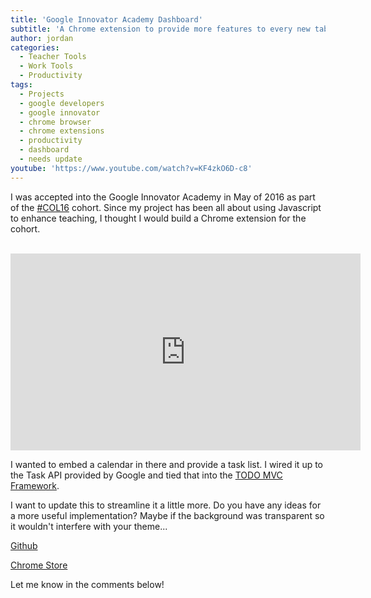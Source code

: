 ```yaml
---
title: 'Google Innovator Academy Dashboard'
subtitle: 'A Chrome extension to provide more features to every new tab'
author: jordan
categories:
  - Teacher Tools
  - Work Tools
  - Productivity
tags:
  - Projects
  - google developers
  - google innovator
  - chrome browser
  - chrome extensions
  - productivity
  - dashboard
  - needs update
youtube: 'https://www.youtube.com/watch?v=KF4zkO6D-c8'
---
```


I was accepted into the Google Innovator Academy in May of 2016 as part of the [#COL16](https://twitter.com/hashtag/COL16) cohort. Since my project has been all about using Javascript to enhance teaching, I thought I would build a Chrome extension for the cohort.

​<iframe width="560" height="315" src="https://www.youtube.com/embed/KF4zkO6D-c8" frameborder="0" allow="autoplay; encrypted-media" allowfullscreen></iframe>

I wanted to embed a calendar in there and provide a task list. I wired it up to the Task API provided by Google and tied that into the [TODO MVC Framework](http://todomvc.com).

I want to update this to streamline it a little more. Do you have any ideas for a more useful implementation? Maybe if the background was transparent so it wouldn't interfere with your theme...

[Github](https://github.com/rheajt/innovator-dashboard)

[Chrome Store](https://chrome.google.com/webstore/detail/google-innovator-dashboar/hfadelfcjkdfldjajgnlcakfnfecbpcg)

Let me know in the comments below!
